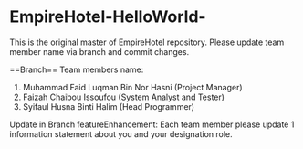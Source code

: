 # EmpireHotel-HelloWorld-

This is the original master of EmpireHotel repository.
Please update team member name via branch and commit changes.

==Branch==
Team members name:
1. Muhammad Faid Luqman Bin Nor Hasni (Project Manager)
2. Faizah Chaibou Issoufou (System Analyst and Tester)
3. Syifaul Husna Binti Halim (Head Programmer)

Update in Branch featureEnhancement:
Each team member please update 1 information statement about you and your designation role.

